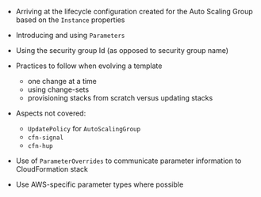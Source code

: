 - Arriving at the lifecycle configuration created for the Auto Scaling Group based on the `Instance` properties
- Introducing and using `Parameters`
- Using the security group Id (as opposed to security group name)
- Practices to follow when evolving a template
    - one change at a time
    - using change-sets
    - provisioning stacks from scratch versus updating stacks
- Aspects not covered:
    - `UpdatePolicy` for `AutoScalingGroup`
    - `cfn-signal`
    - `cfn-hup`
    
- Use of `ParameterOverrides` to communicate parameter information to CloudFormation stack
- Use AWS-specific parameter types where possible